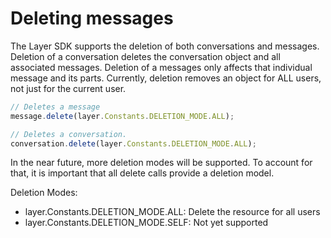 # Deleting messages

The Layer SDK supports the deletion of both conversations and messages. Deletion of a conversation deletes the conversation object and all associated messages. Deletion of a messages only affects that individual message and its parts. Currently, deletion removes an object for ALL users, not just for the current user.

```javascript
// Deletes a message
message.delete(layer.Constants.DELETION_MODE.ALL);

// Deletes a conversation.
conversation.delete(layer.Constants.DELETION_MODE.ALL);
```

In the near future, more deletion modes will be supported.  To account for that, it is important that all delete calls provide a deletion model.

Deletion Modes:

* layer.Constants.DELETION_MODE.ALL: Delete the resource for all users
* layer.Constants.DELETION_MODE.SELF: Not yet supported

